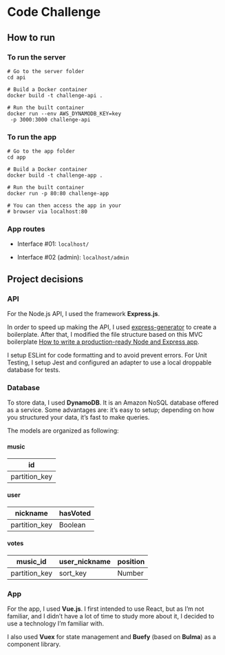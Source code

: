 # Code Challenge

## How to run

### To run the server
```
# Go to the server folder
cd api

# Build a Docker container
docker build -t challenge-api .

# Run the built container
docker run --env AWS_DYNAMODB_KEY=key
 -p 3000:3000 challenge-api
```

### To run the app
```
# Go to the app folder
cd app

# Build a Docker container
docker build -t challenge-app .

# Run the built container
docker run -p 80:80 challenge-app

# You can then access the app in your
# browser via localhost:80
```

### App routes

- Interface #01: `localhost/`

- Interface #02 (admin): `localhost/admin`

## Project decisions

### API
For the Node.js API, I used the framework **Express.js**.

In order to speed up making the API, I used [express-generator](https://expressjs.com/pt-br/starter/generator.html)  to create a boilerplate. After that, I modified the file structure based on this MVC boilerplate [How  to write a production-ready Node and Express app](https://www.freecodecamp.org/news/how-to-write-a-production-ready-node-and-express-app-f214f0b17d8c/).

I setup ESLint for code formatting and to avoid prevent errors. For Unit Testing, I setup Jest and configured an adapter to use a local droppable database for tests. 


### Database
To store data, I used **DynamoDB**. It is an Amazon NoSQL database offered as a service. Some advantages are: it’s easy to setup; depending on how you structured your data, it’s fast to make queries.

The models are organized as following:

#### music

| id            |
|---------------|
| partition_key |

#### user

| nickname      | hasVoted |
|---------------|----------|
| partition_key | Boolean  |

#### votes

| music_id      | user_nickname | position | 
|---------------|---------------|----------|
| partition_key | sort_key      | Number   |


### App

For the app, I used **Vue.js**. I first intended to use React, but as I’m not familiar, and I didn’t have a lot of time to study more about it, I decided to use a technology I’m familiar with.

I also used **Vuex** for state management and **Buefy** (based on **Bulma**) as a component library.

